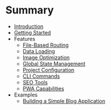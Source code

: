 # Summary

* [Introduction](introduction.md)
* [Getting Started](getting-started.md)
* Features
    * [File-Based Routing](features/routing.md)
    * [Data Loading](features/data-loading.md)
    * [Image Optimization](features/image-optimization.md)
    * [Global State Management](features/state-management.md)
    * [Project Configuration](features/configuration.md)
    * [CLI Commands](features/cli-commands.md)
    * [SEO Tools](features/seo-tools.md)
    * [PWA Capabilities](features/pwa.md)
* Examples
    * [Building a Simple Blog Application](examples/blog-app.md)
